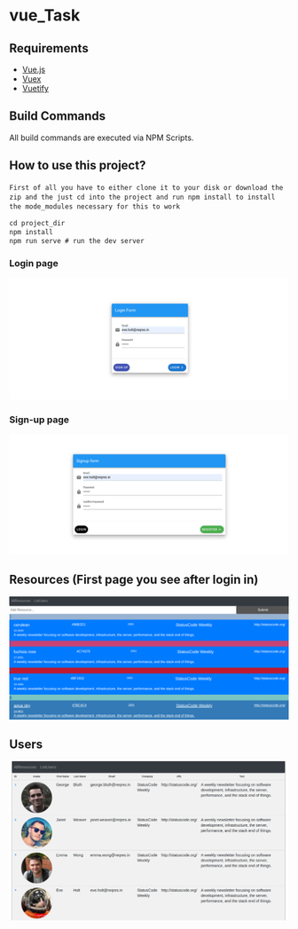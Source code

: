 # vue_Task

## Requirements

- [Vue.js](https://vuejs.org) 
- [Vuex](http://vuex.vuejs.org) 
- [Vuetify](https://vuetifyjs.com/)  

## Build Commands

All build commands are executed via NPM Scripts.

## How to use this project?

``First of all you have to either clone it to your disk or download the zip and the just cd into the project and run npm install to install the mode_modules necessary for this to work``

```
cd project_dir
npm install
npm run serve # run the dev server

```

### Login page
![Login page](./login.png)

### Sign-up page 
![Signup page](./Register.png)

## Resources (First page you see after login in) 
![Resources page](./Resources.png)

## Users  
![Users page](./Users.png)